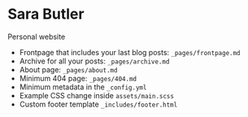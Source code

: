 # Sara Butler
Personal website

* Frontpage that includes your last blog posts: `_pages/frontpage.md`
* Archive for all your posts: `_pages/archive.md`
* About page: `_pages/about.md`
* Minimum 404 page: `_pages/404.md`
* Minimum metadata in the `_config.yml`
* Example CSS change inside `assets/main.scss`
* Custom footer template `_includes/footer.html`

[gh-site]: https://pages.github.com/
[jk]: https://jekyllrb.com/
[minima]: https://github.com/jekyll/minima/tree/2.5-stable
[gh]: https://help.github.com/en/github/working-with-github-pages
[gh-settings]: https://help.github.com/en/github/working-with-github-pages/configuring-a-publishing-source-for-your-github-pages-site
[dev]: https://jsanz.github.io/gh-pages-minima-starter/2020/04/17/local-env.html
